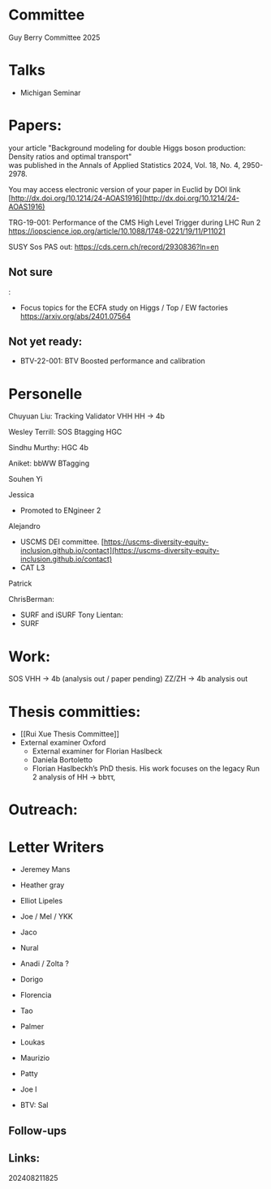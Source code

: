 
# Committee
Guy Berry Committee 2025

# Talks
- Michigan Seminar


# Papers:

your article "Background modeling for double Higgs boson production: Density ratios and optimal transport"  
was published in the Annals of Applied Statistics 2024, Vol. 18, No. 4, 2950-2978.

You may access electronic version of your paper in Euclid by DOI link  
[http://dx.doi.org/10.1214/24-AOAS1916](http://dx.doi.org/10.1214/24-AOAS1916)


TRG-19-001: Performance of the CMS High Level Trigger during LHC Run 2
https://iopscience.iop.org/article/10.1088/1748-0221/19/11/P11021

SUSY Sos PAS out:
https://cds.cern.ch/record/2930836?ln=en

## Not sure
:
- Focus topics for the ECFA study on Higgs / Top / EW factories https://arxiv.org/abs/2401.07564

## Not yet ready:
- BTV-22-001: BTV Boosted performance and calibration


# Personelle

Chuyuan Liu: Tracking Validator
		    VHH
			HH -> 4b


Wesley Terrill:  SOS
       		 Btagging
			 HGC

Sindhu Murthy:   HGC
       		  4b


Aniket: bbWW
		BTagging

Souhen Yi


Jessica
- Promoted to ENgineer 2

Alejandro 
- USCMS DEI committee.  [https://uscms-diversity-equity-inclusion.github.io/contact](https://uscms-diversity-equity-inclusion.github.io/contact)
- CAT L3

Patrick

ChrisBerman: 
- SURF and iSURF
Tony Lientan: 
- SURF

# Work:

SOS 
VHH -> 4b (analysis out / paper pending)
ZZ/ZH -> 4b analysis out


# Thesis committies:
-   [[Rui Xue Thesis Committee]]
- External examiner Oxford
	- External examiner for Florian Haslbeck
	- Daniela Bortoletto
	- Florian Haslbeckh’s PhD thesis. His work focuses on the legacy Run 2 analysis of HH → bbττ,

# Outreach:

  
# Letter Writers
- Jeremey Mans
- Heather gray
- Elliot Lipeles 
- Joe / Mel / YKK
- Jaco 
- Nural 
- Anadi / Zolta ? 


- Dorigo 
- Florencia 
- Tao
- Palmer
- Loukas
- Maurizio 
- Patty
- Joe I
- BTV: Sal 
  
## Follow-ups


## Links: 



202408211825




